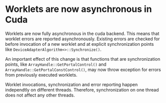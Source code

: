 # Worklets are now asynchronous in Cuda

Worklets are now fully asynchronous in the cuda backend. This means that
worklet errors are reported asynchronously. Existing errors are checked for
before invocation of a new worklet and at explicit synchronization points like
`DeviceAdapterAlgorithm<>::Synchronize()`.

An important effect of this change is that functions that are synchronization
points, like `ArrayHandle::GetPortalControl()` and
`ArrayHandle::GetPortalConstControl()`, may now throw exception for errors from
previously executed worklets.

Worklet invocations, synchronization and error reporting happen independtly
on different threads. Therefore, synchronization on one thread does not affect
any other threads.
